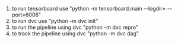 

1. to run tensorboard use  "python -m tensorboard.main --logdir=<path to log file> --port=6006"
2. to run dvc use  "python -m dvc init"
3. to run the pipeline using dvc "python -m dvc repro"
3. to track the pipeline using dvc "python -m dvc dag"
